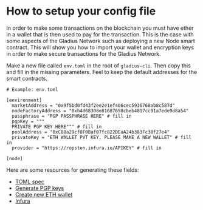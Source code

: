 # How to setup your config file

In order to make some transactions on the blockchain you must have ether in a wallet that is then used to pay for the transaction. This is the case with some aspects of the Gladius Network such as deploying a new Node smart contract. This will show you how to import your wallet and encryption keys in order to make secure transactions for the Gladius Network.

Make a new file called `env.toml` in the root of `gladius-cli`. Then copy this and fill in the missing parameters. Feel to keep the default addresses for the smart contracts.

```
# Example: env.toml

[environment]
  marketAddress = "0x9f5bd0fd43f2ee2e1ef406cec5936768ab8c587d"
  nodeFactoryAddress = "0xb4d68308e81687698cbeb4817cc91a7ede9d8a54"
  passphrase = "PGP PASSPHRASE HERE" # fill in
  pgpKey = """
  PRIVATE PGP KEY HERE""" # fill in
  poolAddress = "0xC88a29cf8F0Baf07fc822DEaA24b383Fc30f27e4"
  privateKey = "ETH WALLET PVT KEY. PLEASE MAKE A NEW WALLET" # fill in
  provider = "https://ropsten.infura.io/APIKEY" # fill in

[node]
```

Here are some resources for generating these fields:

- [TOML spec](https://github.com/toml-lang/toml)
- [Generate PGP keys](https://pgpkeygen.com/)
- [Create new ETH wallet](https://kb.myetherwallet.com/getting-started/creating-a-new-wallet-on-myetherwallet.html)
- [Infura](https://infura.io/signup)

